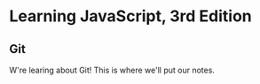 # Learning JavaScript, 3rd Edition
## Git

W're learing about Git!  This is where we'll put our notes.

